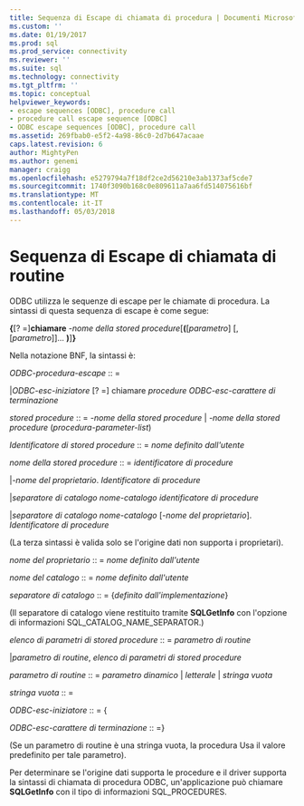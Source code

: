 ```yaml
---
title: Sequenza di Escape di chiamata di procedura | Documenti Microsoft
ms.custom: ''
ms.date: 01/19/2017
ms.prod: sql
ms.prod_service: connectivity
ms.reviewer: ''
ms.suite: sql
ms.technology: connectivity
ms.tgt_pltfrm: ''
ms.topic: conceptual
helpviewer_keywords:
- escape sequences [ODBC], procedure call
- procedure call escape sequence [ODBC]
- ODBC escape sequences [ODBC], procedure call
ms.assetid: 269fbab0-e5f2-4a98-86c0-2d7b647acaae
caps.latest.revision: 6
author: MightyPen
ms.author: genemi
manager: craigg
ms.openlocfilehash: e5279794a7f18df2ce2d56210e3ab1373af5cde7
ms.sourcegitcommit: 1740f3090b168c0e809611a7aa6fd514075616bf
ms.translationtype: MT
ms.contentlocale: it-IT
ms.lasthandoff: 05/03/2018
---
```

# <a name="procedure-call-escape-sequence"></a>Sequenza di Escape di chiamata di routine
ODBC utilizza le sequenze di escape per le chiamate di procedura. La sintassi di questa sequenza di escape è come segue:  
  
 **{**[? =]**chiamare** *-nome della stored procedure*[**(**[*parametro*] [, [*parametro*]]... **)**]**}**  
  
 Nella notazione BNF, la sintassi è:  
  
 *ODBC-procedura-escape* :: =  
  
 &#124;*ODBC-esc-iniziatore* [? =] chiamare *procedure ODBC-esc-carattere di terminazione*  
  
 *stored procedure* :: = *-nome della stored procedure* &#124; *-nome della stored procedure* (*procedura-parameter-list*)  
  
 *Identificatore di stored procedure* :: = *nome definito dall'utente*  
  
 *nome della stored procedure* :: = *identificatore di procedure*  
  
 &#124;*-nome del proprietario*. *Identificatore di procedure*  
  
 &#124;*separatore di catalogo nome-catalogo* *identificatore di procedure*  
  
 &#124;*separatore di catalogo nome-catalogo* [*-nome del proprietario*]. *Identificatore di procedure*  
  
 (La terza sintassi è valida solo se l'origine dati non supporta i proprietari).  
  
 *nome del proprietario* :: = *nome definito dall'utente*  
  
 *nome del catalogo* :: = *nome definito dall'utente*  
  
 *separatore di catalogo* :: = {*definito dall'implementazione*}  
  
 (Il separatore di catalogo viene restituito tramite **SQLGetInfo** con l'opzione di informazioni SQL_CATALOG_NAME_SEPARATOR.)  
  
 *elenco di parametri di stored procedure* :: = *parametro di routine*  
  
 &#124;*parametro di routine*, *elenco di parametri di stored procedure*  
  
 *parametro di routine* :: = *parametro dinamico* &#124; *letterale* &#124; *stringa vuota*  
  
 *stringa vuota* :: =  
  
 *ODBC-esc-iniziatore* :: = {  
  
 *ODBC-esc-carattere di terminazione* :: =}  
  
 (Se un parametro di routine è una stringa vuota, la procedura Usa il valore predefinito per tale parametro).  
  
 Per determinare se l'origine dati supporta le procedure e il driver supporta la sintassi di chiamata di procedura ODBC, un'applicazione può chiamare **SQLGetInfo** con il tipo di informazioni SQL_PROCEDURES.
